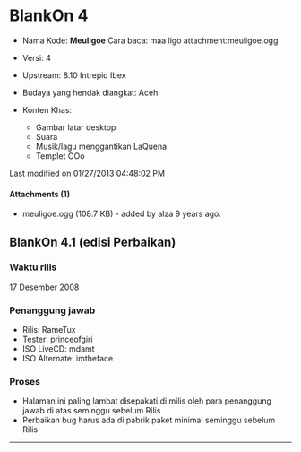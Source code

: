 # BlankOn 4

* Nama Kode: **Meuligoe**
  Cara baca: maa ligo
  attachment:meuligoe.ogg​ 

* Versi: 4
* Upstream: 8.10 Intrepid Ibex
* Budaya yang hendak diangkat: Aceh
* Konten Khas: 
  + Gambar latar desktop
  + Suara 
  + Musik/lagu menggantikan LaQuena
  + Templet OOo 

Last modified on 01/27/2013 04:48:02 PM

#### Attachments (1)
   * meuligoe.ogg​ (108.7 KB) - added by alza 9 years ago.

## BlankOn 4.1 (edisi Perbaikan)

### Waktu rilis

17 Desember 2008

### Penanggung jawab

* Rilis: RameTux
* Tester: princeofgiri
* ISO LiveCD: mdamt
* ISO Alternate: imtheface 

### Proses

* Halaman ini paling lambat disepakati di milis oleh para penanggung jawab di atas seminggu sebelum Rilis
* Perbaikan bug harus ada di pabrik paket minimal seminggu sebelum Rilis 





---
 



